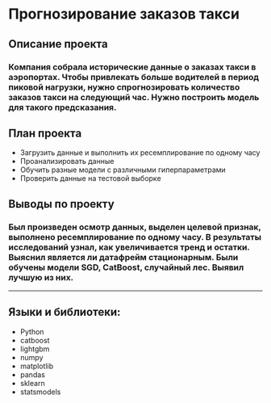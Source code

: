 # Прогнозирование заказов такси

## Описание проекта
### Компания собрала исторические данные о заказах такси в аэропортах. Чтобы привлекать больше водителей в период пиковой нагрузки, нужно спрогнозировать количество заказов такси на следующий час. Нужно построить модель для такого предсказания.

## План проекта
- Загрузить данные и выполнить их ресемплирование по одному часу
- Проанализировать данные
- Обучить разные модели с различными гиперпараметрами
- Проверить данные на тестовой выборке

## Выводы по проекту 
### Был произведен осмотр данных, выделен целевой признак, выполнено ресемплирование по одному часу. В результаты исследований узнал, как увеличивается тренд и остатки. Выяснил является ли датафрейм стационарным. Были обучены модели SGD, CatBoost, случайный лес. Выявил лучшую из них.
-----
## Языки и библиотеки:
- Python
- catboost
- lightgbm
- numpy
- matplotlib
- pandas
- sklearn
- statsmodels
